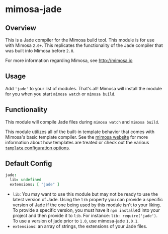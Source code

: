 mimosa-jade
===========

## Overview

This is a Jade compiler for the Mimosa build tool. This module is for use with Mimosa `2.0+`.  This replicates the functionality of the Jade compiler that was built into Mimosa before `2.0`.

For more information regarding Mimosa, see http://mimosa.io

## Usage

Add `'jade'` to your list of modules.  That's all!  Mimosa will install the module for you when you start `mimosa watch` or `mimosa build`.

## Functionality

This module will compile Jade files during `mimosa watch` and `mimosa build`.

This module utilizes all of the built-in template behavior that comes with Mimosa's basic template compiler.  See the [mimosa website](http://mimosa.io/compilers.html#mt) for more information about how templates are treated or check out the various [`template` configuration options](http://mimosa.io/configuration.html#templates).

## Default Config

```coffeescript
jade:
  lib: undefined
  extensions: [ "jade" ]
```

* `lib`: You may want to use this module but may not be ready to use the latest version of Jade. Using the `lib` property you can provide a specific version of Jade if the one being used by this module isn't to your liking. To provide a specific version, you must have it `npm install`ed into your project and then provide it to `lib`. For instance: `lib: require('jade')`. To use a version of jade prior to `1.0`, use mimosa-jade `1.0.1`.
* `extensions`: an array of strings, the extensions of your Jade files.

